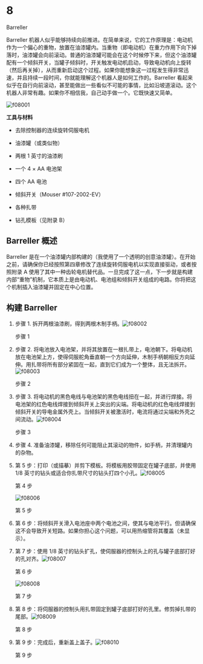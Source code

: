 # 8

Barreller

Barreller 机器人似乎能够持续向前推进。在简单来说，它的工作原理是：电动机作为一个偏心的重物，放置在油漆罐内。当重物（即电动机）在重力作用下向下掉落时，油漆罐会向前滚动。普通的油漆罐可能会在这个时候停下来，但这个油漆罐配有一个倾斜开关，当罐子倾斜时，开关触发电动机启动，导致电动机向上旋转（然后再关掉），从而重新启动这个过程。如果你能想象这一过程发生得非常迅速，并且持续一段时间，你就能理解这个机器人是如何工作的。Barreller 看起来似乎在自行向前滚动，甚至能做出一些看似不可能的事情，比如沿坡道滚动。这个机器人非常有趣。如果你不相信我，自己动手做一个。它既快速又简单。

![f08001](img/f08001.png)

**工具与材料**

+   去除控制器的连续旋转伺服电机

+   油漆罐（或类似物）

+   两根 1 英寸的油漆刷

+   一个 4 × AA 电池架

+   四个 AA 电池

+   倾斜开关（Mouser #107-2002-EV）

+   各种扎带

+   钻孔模板（见附录 B）

## Barreller 概述

Barreller 是在一个油漆罐内部构建的（我使用了一个透明的创意油漆罐）。在开始之前，请确保你已经按照第四章修改了连续旋转伺服电机以实现直接驱动，或者按照附录 A 使用了其中一种齿轮电机替代品。一旦完成了这一点，下一步就是构建内部“重物”机制，它本质上是由电动机、电池组和倾斜开关组成的电路。你将把这个机制插入油漆罐并固定在中心位置。

## 构建 Barreller

1.  步骤 1. 拆开两根油漆刷，得到两根木制手柄。![f08002](img/f08002.png)

    步骤 1

1.  步骤 2. 将电池放入电池架，并将其放置在一根扎带上，电池朝下。将电动机放在电池架上方，使得伺服舵角垂直朝一个方向延伸，木制手柄朝相反方向延伸。用扎带将所有部分紧固在一起，直到它们成为一个整体，且无法拆开。![f08003](img/f08003.png)

    步骤 2

1.  步骤 3. 将电动机的黑色电线与电池架的黑色电线扭在一起，并进行焊接。将电池架的红色电线焊接到倾斜开关上突出的尖端。将电动机的红色电线焊接到倾斜开关的导电金属外壳上。当倾斜开关被激活时，电流将通过尖端和外壳之间流动。![f08004](img/f08004.png)

    步骤 3

1.  步骤 4. 准备油漆罐，移除任何可能阻止其滚动的物件，如手柄，并清理罐内的杂物。

1.  第 5 步：打印（或描摹）并剪下模板。将模板用胶带固定在罐子底部，并使用 1/8 英寸的钻头或适合你扎带尺寸的钻头打四个小孔。![f08005](img/f08005.png)

    第 4 步

    ![f08006](img/f08006.png)

    第 5 步

1.  第 6 步：将倾斜开关滑入电池座中两个电池之间，使其与电池平行。但请确保这不会导致开关短路。如果你担心这个问题，可以用热缩管将其覆盖（未显示）。

1.  第 7 步：使用 1/8 英寸的钻头扩孔，使伺服器的控制头上的孔与罐子底部打好的孔对齐。![f08007](img/f08007.png)

    第 6 步

    ![f08008](img/f08008.png)

    第 7 步

1.  第 8 步：将伺服器的控制头用扎带固定到罐子底部打好的孔里。修剪掉扎带的尾部。![f08009](img/f08009.png)

    第 8 步

1.  第 9 步：完成后，重新盖上盖子。![f08010](img/f08010.png)

    第 9 步
